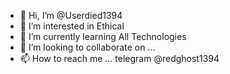 - 👋 Hi, I’m @Userdied1394
- 👀 I’m interested in Ethical 
- 🌱 I’m currently learning All Technologies
- 💞️ I’m looking to collaborate on ...
- 📫 How to reach me ... telegram  @redghost1394

<!---
Userdied1394/Userdied1394 is a ✨ special ✨ repository because its `README.md` (this file) appears on your GitHub profile.
You can click the Preview link to take a look at your changes.
--->
